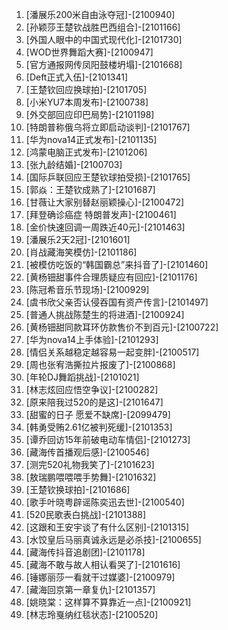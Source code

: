 
1. [潘展乐200米自由泳夺冠]-[2100940]
1. [孙颖莎王楚钦战胜巴西组合]-[2101166]
1. [外国人眼中的中国式现代化]-[2101730]
1. [WOD世界舞蹈大赛]-[2100947]
1. [官方通报网传凤阳鼓楼坍塌]-[2101668]
1. [Deft正式入伍]-[2101341]
1. [王楚钦回应换球拍]-[2101705]
1. [小米YU7本周发布]-[2100738]
1. [外交部回应印巴局势]-[2101198]
1. [特朗普称俄乌将立即启动谈判]-[2101767]
1. [华为nova14正式发布]-[2101135]
1. [鸿蒙电脑正式发布]-[2101206]
1. [张九龄结婚]-[2100703]
1. [国际乒联回应王楚钦球拍受损]-[2101765]
1. [郭焱：王楚钦成熟了]-[2101687]
1. [甘薇让大家别替赵丽颖操心]-[2100472]
1. [拜登确诊癌症 特朗普发声]-[2100461]
1. [金价快速回调一周跌近40元]-[2101463]
1. [潘展乐2天2冠]-[2101601]
1. [肖战藏海笑模仿]-[2101186]
1. [被模仿吃饭的“韩国霸总”来抖音了]-[2101460]
1. [黄杨钿甜事件合理质疑应有回应]-[2101176]
1. [陈冠希音乐节现场]-[2100929]
1. [虞书欣父亲否认侵吞国有资产传言]-[2101497]
1. [普通人挑战陈楚生的将进酒]-[2100924]
1. [黄杨钿甜同款耳环仿款售价不到百元]-[2100722]
1. [华为nova14上手体验]-[2101293]
1. [情侣关系越稳定越容易一起变胖]-[2100517]
1. [周也张宥浩撕拉片报废了]-[2100868]
1. [年轮DJ舞蹈挑战]-[2101021]
1. [林志炫回应悟空争议]-[2100282]
1. [原来陪我过520的是这]-[2101647]
1. [甜蜜的日子 愿爱不缺席]-[2099479]
1. [韩勇受贿2.61亿被判死缓]-[2101353]
1. [谭乔回访15年前破电动车情侣]-[2101273]
1. [藏海传首播观后感]-[2100546]
1. [测完520礼物我笑了]-[2101623]
1. [敖瑞鹏喂喂喂手势舞]-[2101632]
1. [王楚钦换球拍]-[2101686]
1. [歌手叶晓粤辟谣陈奕迅去世]-[2100540]
1. [520民歌表白挑战]-[2101388]
1. [这跟和王安宇谈了有什么区别]-[2101315]
1. [水饺皇后马丽真诚永远是必杀技]-[2100655]
1. [藏海传抖音追剧团]-[2101178]
1. [藏海不敢与故人相认看哭了]-[2101616]
1. [锤娜丽莎一看就干过媒婆]-[2100979]
1. [藏海回京第一章复仇]-[2101357]
1. [姚晓棠：这样算不算靠近一点]-[2100921]
1. [林志玲戛纳红毯状态]-[2100520]